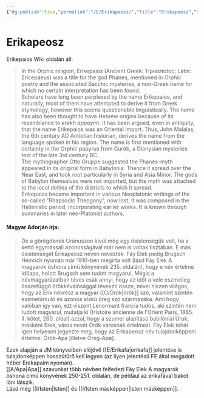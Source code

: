 ```yaml
---
{"dg-publish":true,"permalink":"/E/Erikapeosz/","title":"Erikapeosz","tags":["dg_uploaded"],"created":"2023-10-14T07:05","updated":"2023-10-25T01:16"}
---
```



# Erikapeosz

Erikepaios Wiki oldalán áll:  
> In the Orphic religion, Erikepaios (Ancient Greek: Ἠρικεπαῖος; Latin: Ericepaeus) was a title for the god Phanes, mentioned in Orphic poetry and the associated Bacchic mysteries, a non-Greek name for which no certain interpretation has been found.  
> Scholars have long been perplexed by the name Erikepaios, and naturally, most of them have attempted to derive it from Greek etymology, however this seems questionable linguistically. The name has also been thought to have Hebrew origins because of its resemblance to *erekh appayim*. It has been argued, even in antiquity, that the name Erikepaios was an Oriental import. Thus, John Malalas, the 6th century AD Antiotian historian, derives the name from the language spoken in his region. The name is first mentioned with certainty in the Orphic papyrus from Gurôb, a Dionysian mysteries text of the late 3rd century BC.  
> The mythographer Otto Gruppe suggested the Phanes-myth appeared in its original form in Babylonia. Thence it spread over the Near East, and took root particularly in Syria and Asia Minor. The gods of Babylon themselves were not imported, but the myth was attached to the local deities of the districts to which it spread.  
> Erikepaios became important in various Neoplatonic writings of the so-called "Rhapsodic Theogony", now lost, it was composed in the Hellenistic period, incorporating earlier works. It is known through summaries in later neo-Platonist authors.  

#### Magyar Adorján írja:  

> De a görögöknek Uránuszon kívül még egy ősistenségük volt, ha a kettő egymássali azonosságával már nem is voltak tisztában. E más ősistenséget Erikapeosz néven nevezték. Fáy Elek pedig Brugsch Heinrich nyomán már 1910-ben megírta volt (lásd Fáy Elek A magyarok őshona című könyvének 235. oldalán), hogy e név értelme Időapa, holott Brugsch sem tudott magyarul. Mégis a névmagyarázatban téves csak annyi, hogy az időt a vele eszmeileg összefüggő örökkévalósággal téveszti össze, mivel hiszen világos, hogy az Erik névrész a magyar [[O/Örök\|örök]] szó, valamint szintén eszmetársuló és azonos alakú öreg szó származéka. Ami hogy valóban így van, ezt viszont Lenormant francia tudós, aki szintén nem tudott magyarul, mutatja ki (Histoire ancienne de l'Orient Paris, 1885. II. kötet, 260. oldal) azzal, hogy a szumer alapítású babilóniai Uruk, másként Erek, város nevét Örök városnak értelmezi. Fáy Elek tehát igen helyesen jegyezte meg, hogy az Erikapeosz név tulajdonképpeni értelme: Örök-Apa \[illetve Öreg-Apa\].  

Ezek alapján a JM könyveiben előjövő [[E/Erikafa\|erikafa]] jelentése is tulajdonképpen hosszútűrő kell legyen (az ilyen jelentésű FE által megadott héber Erekapaim nyomán).  
[[A/Apa\|Apa]] szavunkat több névben felfedezi Fáy Elek A magyarok őshona című könyvének 250-251. oldalán, de például az erikafával bakot lőni látszik.  
Lásd még [[I/Isten\|Isten]] és [[I/Isten másképpen\|Isten másképpen]].  